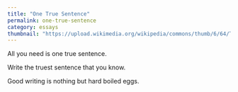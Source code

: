 ```yaml
---
title: "One True Sentence"
permalink: one-true-sentence
category: essays
thumbnail: "https://upload.wikimedia.org/wikipedia/commons/thumb/6/64/Twilight_by_Martin_Johnson_Heade%2C_c._1886%2C_High_Museum_of_Art.jpg/1024px-Twilight_by_Martin_Johnson_Heade%2C_c._1886%2C_High_Museum_of_Art.jpg"
---
```


All you need is one true sentence.

Write the truest sentence that you know.

Good writing is nothing but hard boiled eggs.
